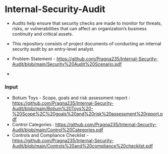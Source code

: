 # Internal-Security-Audit

* Audits help ensure that security checks are made to monitor for threats, risks, or vulnerabilities that can affect an organization’s business continuity and critical assets.

* This repository consists of project documents of conducting an internal security audit by an entry-level analyst.
* Problem Statement - https://github.com/Pragna235/Internal-Security-Audit/blob/main/Security%20Audit%20Scenario.pdf
* 
### Input
* Botium Toys - Scope, goals and risk assessment report : https://github.com/Pragna235/Internal-Security-Audit/blob/main/Botium%20Toys%20-%20Scope%2C%20goals%20and%20risk%20assessment%20report.pdf
* Control Categories : https://github.com/Pragna235/Internal-Security-Audit/blob/main/Control%20Categories.pdf
* Controls and Compliance Checklist - https://github.com/Pragna235/Internal-Security-Audit/blob/main/Controls%20and%20compliance%20checklist.pdf
